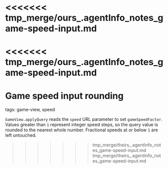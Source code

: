 <<<<<<< tmp_merge/ours_.agentInfo_notes_game-speed-input.md
=======
<<<<<<< tmp_merge/ours_.agentInfo_notes_game-speed-input.md
=======
# Game speed input rounding

tags: game-view, speed

`GameView.applyQuery` reads the `speed` URL parameter to set `gameSpeedFactor`. Values greater than `1` represent integer speed steps, so the query value is rounded to the nearest whole number. Fractional speeds at or below `1` are left untouched.
>>>>>>> tmp_merge/theirs_.agentInfo_notes_game-speed-input.md
>>>>>>> tmp_merge/theirs_.agentInfo_notes_game-speed-input.md
